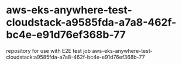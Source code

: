 # aws-eks-anywhere-test-cloudstack-a9585fda-a7a8-462f-bc4e-e91d76ef368b-77
repository for use with E2E test job aws-eks-anywhere-test-cloudstack:a9585fda-a7a8-462f-bc4e-e91d76ef368b-77
